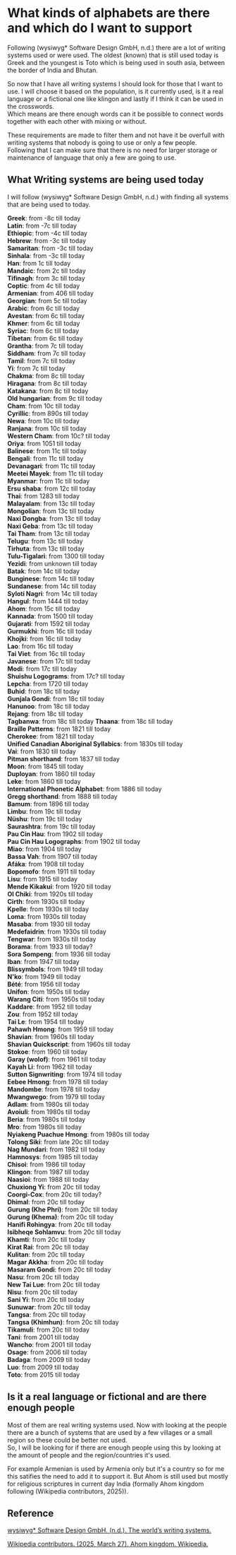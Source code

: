 # What kinds of alphabets are there and which do I want to support

Following (wysiwyg* Software Design GmbH, n.d.) there are a lot of writing systems used or were used. The oldest (known) that is still used today is Greek and the youngest is Toto which is being used in south asia, between the border of India and Bhutan.

So now that I have all writing systems I should look for those that I want to use. I will choose it based on the population, is it currently used, is it a real language or a fictional one like klingon and lastly if I think it can be used in the crosswords.  
Which means are there enough words can it be possible to connect words together with each other with mixing or without.

These requirements are made to filter them and not have it be overfull with writing systems that nobody is going to use or only a few people.  
Following that I can make sure that there is no need for larger storage or maintenance of language that only a few are going to use.

## What Writing systems are being used today

I will follow (wysiwyg* Software Design GmbH, n.d.) with finding all systems that are being used to today.

**Greek**: from -8c till today  
**Latin**: from -7c till today  
**Ethiopic**: from -4c  till today  
**Hebrew**: from -3c till today  
**Samaritan**: from -3c till today  
**Sinhala**: from -3c till today  
**Han**: from 1c till today  
**Mandaic**: from 2c till today  
**Tifinagh**:  from 3c till today  
**Coptic**: from 4c till today  
**Armenian**: from 406 till today  
**Georgian**: from 5c till today  
**Arabic**: from 6c till today  
**Avestan**: from 6c till today  
**Khmer**: from 6c till today  
**Syriac**: from 6c till today  
**Tibetan**: from 6c till today  
**Grantha**: from 7c till today  
**Siddham**: from 7c till today  
**Tamil**: from 7c till today  
**Yi**: from 7c till today  
**Chakma**: from 8c till today  
**Hiragana**:  from 8c till today  
**Katakana**: from 8c till today  
**Old hungarian**: from 9c till today  
**Cham**: from 10c till today  
**Cyrillic**: from 890s till today  
**Newa**: from 10c till today  
**Ranjana**: from 10c till today  
**Western Cham**: from 10c? till today  
**Oriya**: from 1051 till today  
**Balinese**: from 11c till today  
**Bengali**: from 11c till today  
**Devanagari**:  from 11c till today  
**Meetei Mayek**: from 11c till today  
**Myanmar**: from 11c till today  
**Ersu shaba**: from 12c till today  
**Thai**:  from 1283 till today  
**Malayalam**: from 13c till today  
**Mongolian**: from 13c till today  
**Naxi Dongba**: from 13c till today  
**Naxi Geba**: from 13c till today  
**Tai Tham**: from 13c till today  
**Telugu**: from 13c till today  
**Tirhuta**: from 13c till today  
**Tulu-Tigalari**: from 1300 till today  
**Yezidi**: from unknown till today  
**Batak**: from 14c till today  
**Bunginese**: from 14c till today  
**Sundanese**: from 14c till today  
**Syloti Nagri**: from 14c till today  
**Hangul**: from 1444 till today  
**Ahom**: from 15c till today  
**Kannada**: from 1500 till today  
**Gujarati**: from 1592 till today  
**Gurmukhi**: from 16c till today  
**Khojki**: from 16c till today  
**Lao**: from 16c till today  
**Tai Viet**: from 16c till today  
**Javanese**: from 17c till today  
**Modi**: from 17c till today  
**Shuishu Logograms**: from 17c? till today  
**Lepcha**: from 1720 till today  
**Buhid**: from 18c till today  
**Gunjala Gondi**: from 18c till today  
**Hanunoo**: from 18c till today  
**Rejang**: from 18c till today  
**Tagbanwa**:  from 18c till today
**Thaana**: from 18c till today  
**Braille Patterns**: from 1821 till today  
**Cherokee**: from 1821 till today  
**Unified Canadian Aboriginal Syllabics**:  from 1830s till today  
**Vai**: from 1830 till today  
**Pitman shorthand**: from 1837 till today  
**Moon**: from 1845 till today  
**Duployan**: from 1860 till today  
**Leke**: from 1860 till today  
**International Phonetic Alphabet**: from 1886 till today  
**Gregg shorthand**: from 1888 till today  
**Bamum**: from 1896 till today  
**Limbu**: from 19c till today  
**Nüshu**: from 19c till today  
**Saurashtra**: from 19c till today  
**Pau Cin Hau**: from 1902 till today  
**Pau Cin Hau Logographs**: from 1902 till today  
**Miao**: from 1904 till today  
**Bassa Vah**: from 1907 till today  
**Afáka**: from 1908 till today  
**Bopomofo**: from 1911 till today  
**Lisu**: from 1915 till today  
**Mende Kikakui**: from 1920 till today  
**Ol Chiki**: from 1920s till today  
**Cirth**: from 1930s till today  
**Kpelle**: from 1930s till today  
**Loma**: from 1930s till today  
**Masaba**: from 1930 till today  
**Medefaidrin**: from 1930s till today  
**Tengwar**: from 1930s till today  
**Borama**: from 1933 till today?  
**Sora Sompeng**: from 1936 till today  
**Iban**: from 1947 till today  
**Blissymbols**: from 1949 till today  
**N'ko**: from 1949 till today  
**Bété**: from 1956 till today  
**Unifon**: from 1950s till today  
**Warang Citi**: from 1950s till today  
**Kaddare**: from 1952 till today  
**Zou**: from 1952 till today  
**Tai Le**: from 1954 till today  
**Pahawh Hmong**: from 1959 till today  
**Shavian**: from 1960s till today  
**Shavian Quickscript**: from 1960s till today  
**Stokoe**: from 1960 till today  
**Garay (wolof)**: from 1961 till today  
**Kayah Li**: from 1962 till today  
**Sutton Signwriting**: from 1974 till today  
**Eebee Hmong**: from 1978 till today  
**Mandombe**: from 1978 till today  
**Mwangwego**: from 1979 till today  
**Adlam**: from 1980s till today  
**Avoiuli**: from 1980s till today  
**Beria**: from 1980s till today  
**Mro**: from 1980s till today  
**Nyiakeng Puachue Hmong**: from 1980s till today  
**Tolong Siki**: from late 20c till today  
**Nag Mundari**: from 1982 till today  
**Hamnosys**: from 1985 till today  
**Chisoi**: from 1986 till today  
**Klingon**: from 1987 till today  
**Naasioi**: from 1988 till today  
**Chuxiong Yi**: from 20c till today  
**Coorgi-Cox**: from 20c till today?  
**Dhimal**: from 20c till today  
**Gurung (Khe  Phri)**: from 20c till today  
**Gurung (Khema)**: from 20c till today  
**Hanifi Rohingya**: from 20c till today  
**Isibheqe Sohlamvu**: from 20c till today  
**Khamti**: from 20c till today  
**Kirat Rai**: from 20c till today  
**Kulitan**: from 20c till today  
**Magar Akkha**: from 20c till today  
**Masaram Gondi**: from 20c till today  
**Nasu**: from 20c till today  
**New Tai Lue**: from 20c till today  
**Nisu**: from 20c till today  
**Sani Yi**: from 20c till today  
**Sunuwar**: from 20c till today  
**Tangsa**: from 20c till today  
**Tangsa (Khimhun)**: from 20c till today  
**Tikamuli**: from 20c till today  
**Tani**: from 2001 till today  
**Wancho**: from 2001 till today  
**Osage**: from 2006 till today  
**Badaga**: from 2009 till today  
**Luo**: from 2009 till today  
**Toto**: from 2015 till today  

## Is it a real language or fictional and are there enough people

Most of them are real writing systems used. Now with looking at the people there are a bunch of systems that are used by a few villages or a small region so these could be better not used.  
So, I will be looking for if there are enough people using this by looking at the amount of people and the region/countries it's used.  

For example Armenian is used by Armenia only but it's a country so for me this satifies the need to add it to support it. But Ahom is still used but mostly for religious scriptures in current day India (formally Ahom kingdom following (Wikipedia contributors, 2025)).  


## Reference

[wysiwyg* Software Design GmbH. (n.d.). The world’s writing systems.](https://www.worldswritingsystems.org/)

[Wikipedia contributors. (2025, March 27). Ahom kingdom. Wikipedia.](https://en.wikipedia.org/wiki/Ahom_kingdom)
